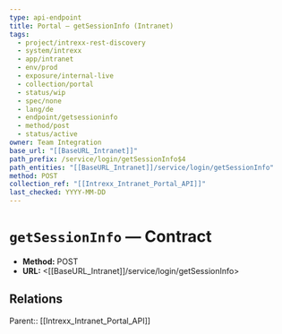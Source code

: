 ```yaml
---
type: api-endpoint
title: Portal — getSessionInfo (Intranet)
tags:
  - project/intrexx-rest-discovery
  - system/intrexx
  - app/intranet
  - env/prod
  - exposure/internal-live
  - collection/portal
  - status/wip
  - spec/none
  - lang/de
  - endpoint/getsessioninfo
  - method/post
  - status/active
owner: Team Integration
base_url: "[[BaseURL_Intranet]]"
path_prefix: /service/login/getSessionInfo$4
path_entities: "[[BaseURL_Intranet]]/service/login/getSessionInfo"
method: POST
collection_ref: "[[Intrexx_Intranet_Portal_API]]"
last_checked: YYYY-MM-DD
---
```


# `getSessionInfo` — Contract
- **Method:** POST
- **URL:** <[[BaseURL_Intranet]]/service/login/getSessionInfo>

## Relations
Parent:: [[Intrexx_Intranet_Portal_API]]
